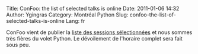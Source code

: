 Title: ConFoo: the list of selected talks is online
Date: 2011-01-06 14:32
Author: Ygingras
Category: Montréal Python
Slug: confoo-the-list-of-selected-talks-is-online
Lang: fr

ConFoo vient de publier la [liste des sessions sélectionnées][] et nous
sommes très fières du volet Python. Le dévoilement de l'horaire complet
sera fait sous peu.

<!--:-->

</p>

  [liste des sessions sélectionnées]: http://confoo.ca/fr/2011/session
